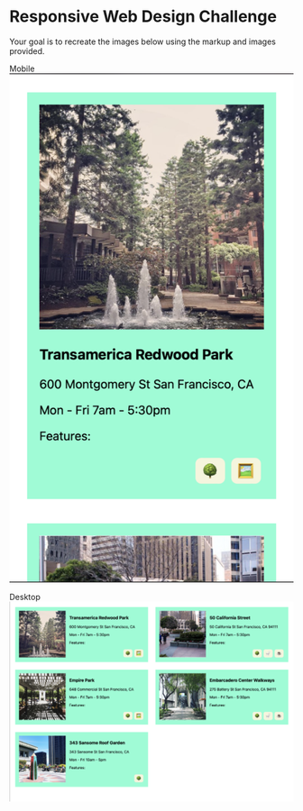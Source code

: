 # Responsive Web Design Challenge 

Your goal is to recreate the images below using the markup and images provided. 

Mobile
![mobile](./class-4-challenge-mobile.png)

Desktop
![mobile](./class-4-challenge-desktop.png)

